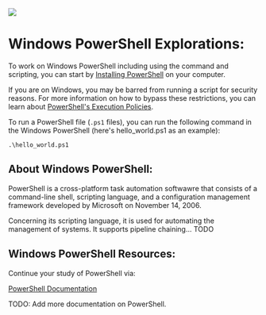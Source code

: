 <img src="https://raw.githubusercontent.com/rtoal/polyglot/master/docs/resources/powershell-logo-64.png">

# Windows PowerShell Explorations:

To work on Windows PowerShell including using the command and scripting, you can start by [Installing PowerShell](https://docs.godotengine.org/en/3.3/getting_started/editor/command_line_tutorial.html) on your computer. 

If you are on Windows, you may be barred from running a script for security reasons. For more information on how to bypass these restrictions, you can learn about [PowerShell's Execution Policies](https://learn.microsoft.com/en-us/powershell/module/microsoft.powershell.core/about/about_execution_policies?view=powershell-7.4).

To run a PowerShell file (`.ps1` files), you can run the following command in the Windows PowerShell (here's hello_world.ps1 as an example):
```
.\hello_world.ps1
```

## About Windows PowerShell:

PowerShell is a cross-platform task automation softwawre that consists of a command-line shell, scripting language, and a configuration management framework developed by Microsoft on November 14, 2006.

Concerning its scripting language, it is used for automating the management of systems. It supports pipeline chaining... TODO


## Windows PowerShell Resources:

Continue your study of PowerShell via:

[PowerShell Documentation](https://learn.microsoft.com/en-us/powershell/module/microsoft.powershell.core/about/about_operators?view=powershell-7.4)  

TODO: Add more documentation on PowerShell.